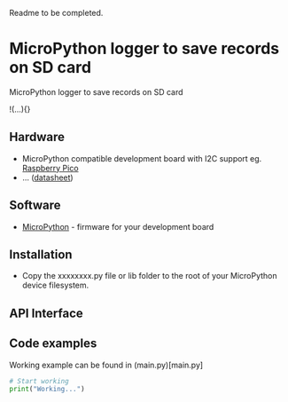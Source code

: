Readme to be completed.

# MicroPython logger to save records on SD card

MicroPython logger to save records on SD card

!(...){}

## Hardware

-   MicroPython compatible development board with I2C support eg. [Raspberry Pico](https://www.raspberrypi.com/products/raspberry-pi-pico/)
-   ... ([datasheet](docs/...))

## Software

-   [MicroPython](https://micropython.org/download/) - firmware for your development board

## Installation

-   Copy the xxxxxxxx.py file or lib folder to the root of your MicroPython device filesystem.

## API Interface

## Code examples

Working example can be found in (main.py)[main.py]

```py
# Start working
print("Working...")
```
